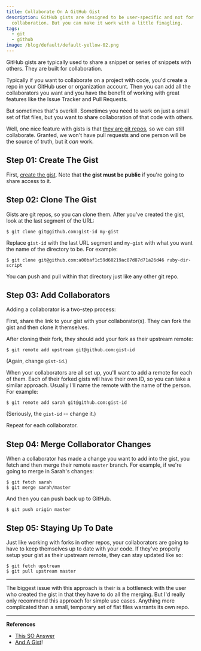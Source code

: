 ```yaml
---
title: Collaborate On A GitHub Gist
description: GitHub gists are designed to be user-specific and not for team
  collaboration. But you can make it work with a little finagling.
tags:
  - git
  - github
image: /blog/default/default-yellow-02.png
---
```


GitHub gists are typically used to share a snippet or series of snippets with
others. They are built for collaboration.

Typically if you want to collaborate on a project with code, you'd create a repo
in your GitHub user or organization account. Then you can add all the
collaborators you want and you have the benefit of working with great features
like the Issue Tracker and Pull Requests.

But sometimes that's overkill. Sometimes you need to work on just a small set of
flat files, but you want to share collaboration of that code with others.

Well, one nice feature with gists is that [they are git
repos](https://help.github.com/articles/about-gists/), so we can still
collaborate. Granted, we won't have pull requests and one person will be the
source of truth, but it _can_ work.

## Step 01: Create The Gist

First, [create the gist](https://gist.github.com/). Note that **the gist must be
public** if you're going to share access to it.

## Step 02: Clone The Gist

Gists are git repos, so you can clone them. After you've created the gist, look
at the last segment of the URL:

    $ git clone git@github.com:gist-id my-gist

Replace `gist-id` with the last URL segment and `my-gist` with what you want
the name of the directory to be. For example:

    $ git clone git@github.com:a00baf1c59d60219ac87d87d71a26d46 ruby-dir-script

You can push and pull within that directory just like any other git repo.

## Step 03: Add Collaborators

Adding a collaborator is a two-step process:

First, share the link to your gist with your collaborator(s). They can fork the
gist and then clone it themselves.

After cloning their fork, they should add your fork as their upstream remote:

    $ git remote add upstream git@github.com:gist-id

(Again, change `gist-id`.)

When your collaborators are all set up, you'll want to add a remote for each of
them. Each of their forked gists will have their own ID, so you can take a
similar approach. Usually I'll name the remote with the name of the person. For
example:

    $ git remote add sarah git@github.com:gist-id

(Seriously, the `gist-id` -- change it.)

Repeat for each collaborator.

## Step 04: Merge Collaborator Changes

When a collaborator has made a change you want to add into the gist, you fetch
and then merge their remote `master` branch. For example, if we're going to
merge in Sarah's changes:

    $ git fetch sarah
    $ git merge sarah/master

And then you can push back up to GitHub.

    $ git push origin master

## Step 05: Staying Up To Date

Just like working with forks in other repos, your collaborators are going to
have to keep themselves up to date with your code. If they've properly setup
your gist as their upstream remote, they can stay updated like so:

    $ git fetch upstream
    $ git pull upstream master

---

The biggest issue with this approach is their is a bottleneck with the user who
created the gist in that they have to do all the merging. But I'd really only
recommend this approach for simple use cases. Anything more complicated than a
small, temporary set of flat files warrants its own repo.

---

**References**

- [This SO Answer](https://stackoverflow.com/a/24316203/2241124)
- [And A Gist](https://gist.github.com/maglietti/498638aa208e25c4ef40)!
